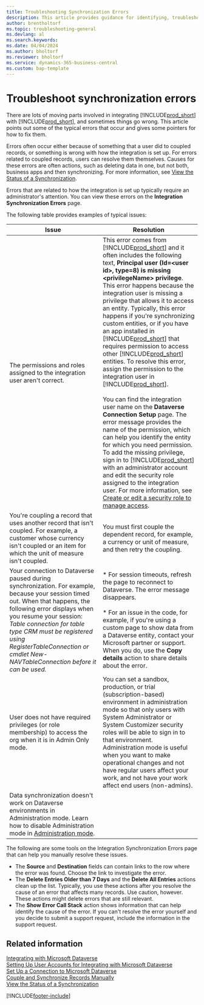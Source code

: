 ```yaml
---
title: Troubleshooting Synchronization Errors
description: This article provides guidance for identifying, troubleshooting, and resolving synchronization errors.
author: brentholtorf
ms.topic: troubleshooting-general
ms.devlang: al
ms.search.keywords:
ms.date: 04/04/2024
ms.author: bholtorf
ms.reviewer: bholtorf
ms.service: dynamics-365-business-central
ms.custom: bap-template
---
```

# Troubleshoot synchronization errors

There are lots of moving parts involved in integrating [!INCLUDE[prod_short](includes/prod_short.md)] with [!INCLUDE[prod_short](includes/cds_long_md.md)], and sometimes things go wrong. This article points out some of the typical errors that occur and gives some pointers for how to fix them.

Errors often occur either because of something that a user did to coupled records, or something is wrong with how the integration is set up. For errors related to coupled records, users can resolve them themselves. Causes for these errors are often actions, such as deleting data in one, but not both, business apps and then synchronizing. For more information, see [View the Status of a Synchronization](admin-how-to-view-synchronization-status.md).

Errors that are related to how the integration is set up typically require an administrator's attention. You can view these errors on the **Integration Synchronization Errors** page. 

The following table provides examples of typical issues:  

|Issue  |Resolution  |
|---------|---------|
|The permissions and roles assigned to the integration user aren't correct. | This error comes from [!INCLUDE[prod_short](includes/cds_long_md.md)] and it often includes the following text, **Principal user (Id=\<user id>, type=8) is missing \<privilegeName> privilege**. This error happens because the integration user is missing a privilege that allows it to access an entity. Typically, this error happens if you're synchronizing custom entities, or if you have an app installed in [!INCLUDE[prod_short](includes/cds_long_md.md)] that requires permission to access other [!INCLUDE[prod_short](includes/cds_long_md.md)] entities. To resolve this error, assign the permission to the integration user in [!INCLUDE[prod_short](includes/cds_long_md.md)].<br><br> You can find the integration user name on the **Dataverse Connection Setup** page. The error message provides the name of the permission, which can help you identify the entity for which you need permission. To add the missing privilege, sign in to [!INCLUDE[prod_short](includes/cds_long_md.md)] with an administrator account and edit the security role assigned to the integration user. For more information, see [Create or edit a security role to manage access](/power-platform/admin/create-edit-security-role). |
|You're coupling a record that uses another record that isn't coupled. For example, a customer whose currency isn't coupled or an item for which the unit of measure isn't coupled. | You must first couple the dependent record, for example, a currency or unit of measure, and then retry the coupling. |
|Your connection to Dataverse paused during synchronization. For example, because your session timed out. When that happens, the following error displays when you resume your session: _Table connection for table type CRM must be registered using RegisterTableConnection or cmdlet New-NAVTableConnection before it can be used._|* For session timeouts, refresh the page to reconnect to Dataverse. The error message disappears.<br><br>* For an issue in the code, for example, if you're using a custom page to show data from a Dataverse entity, contact your Microsoft partner or support. When you do, use the **Copy details** action to share details about the error. |
|User does not have required privileges (or role membership) to access the org when it is in Admin Only mode.|You can set a sandbox, production, or trial (subscription-based) environment in administration mode so that only users with System Administrator or System Customizer security roles will be able to sign in to that environment. Administration mode is useful when you want to make operational changes and not have regular users affect your work, and not have your work affect end users (non-admins). 
Data synchronization doesn't work on Dataverse environments in Administration mode. Learn how to disable Administration mode in [Administration mode](/power-platform/admin/admin-mode#set-administration-mode).|

The following are some tools on the Integration Synchronization Errors page that can help you manually resolve these issues.  

* The **Source** and **Destination** fields can contain links to the row where the error was found. Choose the link to investigate the error.  
* The **Delete Entries Older than 7 Days** and the **Delete All Entries** actions clean up the list. Typically, you use these actions after you resolve the cause of an error that affects many records. Use caution, however. These actions might delete errors that are still relevant.
* The **Show Error Call Stack** action shows information that can help identify the cause of the error. If you can't resolve the error yourself and you decide to submit a support request, include the information in the support request.

## Related information

[Integrating with Microsoft Dataverse](admin-prepare-dynamics-365-for-sales-for-integration.md)  
[Setting Up User Accounts for Integrating with Microsoft Dataverse](admin-setting-up-integration-with-dynamics-sales.md)  
[Set Up a Connection to Microsoft Dataverse](admin-how-to-set-up-a-dynamics-crm-connection.md)  
[Couple and Synchronize Records Manually](admin-how-to-couple-and-synchronize-records-manually.md)  
[View the Status of a Synchronization](admin-how-to-view-synchronization-status.md)  


[!INCLUDE[footer-include](includes/footer-banner.md)]
